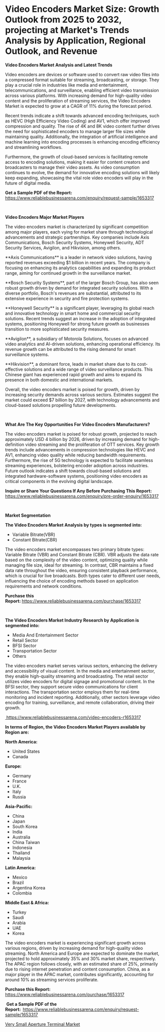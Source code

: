 <p><h1>Video Encoders Market Size: Growth Outlook from 2025 to 2032, projecting at Market's Trends Analysis by Application, Regional Outlook, and Revenue</h1></p><p><strong>Video Encoders Market Analysis and Latest Trends</strong></p>
<p><p>Video encoders are devices or software used to convert raw video files into a compressed format suitable for streaming, broadcasting, or storage. They play a crucial role in industries like media and entertainment, telecommunications, and surveillance, enabling efficient video transmission across various platforms. With increasing demand for high-quality video content and the proliferation of streaming services, the Video Encoders Market is expected to grow at a CAGR of 11% during the forecast period.</p><p>Recent trends indicate a shift towards advanced encoding techniques, such as HEVC (High Efficiency Video Coding) and AV1, which offer improved compression and quality. The rise of 4K and 8K video content further drives the need for sophisticated encoders to manage larger file sizes while maintaining quality. Additionally, the integration of artificial intelligence and machine learning into encoding processes is enhancing encoding efficiency and streamlining workflows.</p><p>Furthermore, the growth of cloud-based services is facilitating remote access to encoding solutions, making it easier for content creators and broadcasters to manage their video assets. As video consumption continues to evolve, the demand for innovative encoding solutions will likely keep expanding, showcasing the vital role video encoders will play in the future of digital media.</p></p>
<p><strong>Get a Sample PDF of the Report:&nbsp;</strong> <a href="https://www.reliablebusinessarena.com/enquiry/request-sample/1653317?utm_campaign=2138&utm_medium=2&utm_source=Github&utm_content=ia&utm_term=05032025&utm_id=video-encoders">https://www.reliablebusinessarena.com/enquiry/request-sample/1653317</a></p>
<p>&nbsp;</p>
<p><strong>Video Encoders Major Market Players</strong></p>
<p><p>The video encoders market is characterized by significant competition among major players, each vying for market share through technological advancements and strategic partnerships. Key companies include Axis Communications, Bosch Security Systems, Honeywell Security, ADT Security Services, Avigilon, and Hikvision, among others.</p><p>**Axis Communications** is a leader in network video solutions, having reported revenues exceeding $1 billion in recent years. The company is focusing on enhancing its analytics capabilities and expanding its product range, aiming for continued growth in the surveillance market.</p><p>**Bosch Security Systems**, part of the larger Bosch Group, has also seen robust growth driven by demand for integrated security solutions. With a diverse portfolio, Bosch's revenues are substantial, attributed to its extensive experience in security and fire protection systems.</p><p>**Honeywell Security** is a significant player, leveraging its global reach and innovative technology in smart home and commercial security solutions. Recent trends suggest an increase in the adoption of integrated systems, positioning Honeywell for strong future growth as businesses transition to more sophisticated security measures.</p><p>**Avigilon**, a subsidiary of Motorola Solutions, focuses on advanced video analytics and AI-driven solutions, enhancing operational efficiency. Its revenue growth can be attributed to the rising demand for smart surveillance systems.</p><p>**Hikvision**, a dominant force, leads in market share due to its cost-effective solutions and a wide range of video surveillance products. This Chinese giant has experienced rapid growth and aims to expand its presence in both domestic and international markets.</p><p>Overall, the video encoders market is poised for growth, driven by increasing security demands across various sectors. Estimates suggest the market could exceed $7 billion by 2027, with technology advancements and cloud-based solutions propelling future developments.</p></p>
<p>&nbsp;</p>
<p><strong>What Are The Key Opportunities For Video Encoders Manufacturers?</strong></p>
<p><p>The video encoders market is poised for robust growth, projected to reach approximately USD 4 billion by 2026, driven by increasing demand for high-definition video streaming and the proliferation of OTT services. Key growth trends include advancements in compression technologies like HEVC and AV1, enhancing video quality while reducing bandwidth requirements. Furthermore, the rise of 5G technology is expected to facilitate seamless streaming experiences, bolstering encoder adoption across industries. Future outlook indicates a shift towards cloud-based solutions and integrated hardware-software systems, positioning video encoders as critical components in the evolving digital landscape.</p></p>
<p><strong>Inquire or Share Your Questions If Any Before Purchasing This Report:</strong> <a href="https://www.reliablebusinessarena.com/enquiry/pre-order-enquiry/1653317?utm_campaign=2138&utm_medium=2&utm_source=Github&utm_content=ia&utm_term=05032025&utm_id=video-encoders">https://www.reliablebusinessarena.com/enquiry/pre-order-enquiry/1653317</a></p>
<p>&nbsp;</p>
<p><strong>Market Segmentation</strong></p>
<p><strong>The Video Encoders Market Analysis by types is segmented into:</strong></p>
<p><ul><li>Variable Bitrate(VBR)</li><li>Constant Bitrate(CBR)</li></ul></p>
<p><p>The video encoders market encompasses two primary bitrate types: Variable Bitrate (VBR) and Constant Bitrate (CBR). VBR adjusts the data rate based on the complexity of the video content, optimizing quality while managing file size, ideal for streaming. In contrast, CBR maintains a fixed data rate throughout the video, ensuring consistent playback performance, which is crucial for live broadcasts. Both types cater to different user needs, influencing the choice of encoding methods based on application requirements and network conditions.</p></p>
<p><strong>Purchase this Report:&nbsp;</strong><a href="https://www.reliablebusinessarena.com/purchase/1653317?utm_campaign=2138&utm_medium=2&utm_source=Github&utm_content=ia&utm_term=05032025&utm_id=video-encoders">https://www.reliablebusinessarena.com/purchase/1653317</a></p>
<p>&nbsp;</p>
<p><strong>The Video Encoders Market Industry Research by Application is segmented into:</strong></p>
<p><ul><li>Media And Entertainment Sector</li><li>Retail Sector</li><li>BFSI Sector</li><li>Transportation Sector</li><li>Others</li></ul></p>
<p><p>The video encoders market serves various sectors, enhancing the delivery and accessibility of visual content. In the media and entertainment sector, they enable high-quality streaming and broadcasting. The retail sector utilizes video encoders for digital signage and promotional content. In the BFSI sector, they support secure video communications for client interactions. The transportation sector employs them for real-time monitoring and incident reporting. Additionally, other sectors leverage video encoding for training, surveillance, and remote collaboration, driving their growth.</p></p>
<p><a href="https://www.reliablebusinessarena.com/video-encoders-r1653317?utm_campaign=2138&utm_medium=2&utm_source=Github&utm_content=ia&utm_term=05032025&utm_id=video-encoders">&nbsp;https://www.reliablebusinessarena.com/video-encoders-r1653317</a></p>
<p><strong>In terms of Region, the Video Encoders Market Players available by Region are:</strong></p>
<p>
    <p> <strong> North America: </strong>
        <ul>
            <li>United States</li>
            <li>Canada</li>
        </ul>
        </p> 
    <p> <strong> Europe: </strong>
        <ul>
            <li>Germany</li>
            <li>France</li>
            <li>U.K.</li>
            <li>Italy</li>
            <li>Russia</li>
        </ul>
        </p> 
    <p> <strong> Asia-Pacific: </strong>
        <ul>
            <li>China</li>
            <li>Japan</li>
            <li>South Korea</li>
            <li>India</li>
            <li>Australia</li>
            <li>China Taiwan</li>
            <li>Indonesia</li>
            <li>Thailand</li>
            <li>Malaysia</li>
        </ul>
        </p> 
    <p> <strong> Latin America: </strong>
        <ul>
            <li>Mexico</li>
            <li>Brazil</li>
            <li>Argentina Korea</li>
            <li>Colombia</li>
        </ul>
        </p> 
    <p> <strong> Middle East & Africa: </strong>
        <ul>
            <li>Turkey</li>
            <li>Saudi</li>
            <li>Arabia</li>
            <li>UAE</li>
            <li>Korea</li>
        </ul>
    </p>
    </p>
<p><p>The video encoders market is experiencing significant growth across various regions, driven by increasing demand for high-quality video streaming. North America and Europe are expected to dominate the market, projected to hold approximately 35% and 30% market share, respectively. The APAC region follows closely, with an estimated share of 25%, primarily due to rising internet penetration and content consumption. China, as a major player in the APAC market, contributes significantly, accounting for around 10% as streaming services proliferate.</p></p>
<p><strong>Purchase this Report: </strong><a href="https://www.reliablebusinessarena.com/purchase/1653317?utm_campaign=2138&utm_medium=2&utm_source=Github&utm_content=ia&utm_term=05032025&utm_id=video-encoders">https://www.reliablebusinessarena.com/purchase/1653317</a></p>
<p>&nbsp;<strong>Get a Sample PDF of the Report:&nbsp;&nbsp;</strong><a href="https://www.reliablebusinessarena.com/enquiry/request-sample/1653317?utm_campaign=2138&utm_medium=2&utm_source=Github&utm_content=ia&utm_term=05032025&utm_id=video-encoders">https://www.reliablebusinessarena.com/enquiry/request-sample/1653317</a></p>
<p><strong></strong></p>
<p><p><a href="https://github.com/joannesouthgate/Market-Research-Report-List-5/blob/main/very-small-aperture-terminal-market.md?utm_campaign=2138&utm_medium=2&utm_source=Github&utm_content=ia&utm_term=05032025&utm_id=video-encoders">Very Small Aperture Terminal Market</a></p></p>